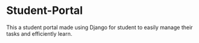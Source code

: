 # Student-Portal
This a student portal made using Django for student to easily manage their tasks and efficiently learn.
